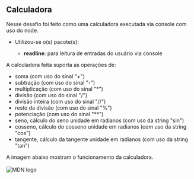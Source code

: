 <h2>Calculadora</h2>
    <div>
        Nesse desafio foi feito como uma calculadora executada via console com uso do node.
        <ul>
            <li>Utilizou-se o(s) pacote(s):</li>
            <ul>
                <li><b>readline</b>: para leitura de entradas do usuário via console</li>
            </ul>            
        </ul>
        <p>A calculadora feita suporta as operações de:</p>
        <ul>
            <li>soma (com uso do sinal "+")</li>
            <li>subtração (com uso do sinal "-")</li>
            <li>multiplicação (com uso do sinal "*")</li>
            <li>divisão (com uso do sinal "/")</li>
            <li>divisão inteira (com uso do sinal "//")</li>
            <li>resto da divisão (com uso do sinal "%")</li>
            <li>potenciação (com uso do sinal "**")</li>
            <li>seno, cálculo do seno unidade em radianos (com uso  da string "sin")</li>
            <li>cosseno, cálculo do cosseno unidade em radianos (com uso da string "cos")</li>
            <li>tangente, cálculo da tangente unidade em radianos (com uso da string "tan")</li>
        </ul>
        A imagem abaixo mostram o funcionamento da calculadora.</br></br>
        <img src="https://user-images.githubusercontent.com/41833533/149344072-51dec583-ce83-420a-abc2-fb32ba8edb1a.png" alt="MDN logo"/>
    </div>